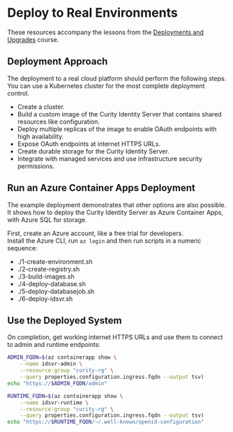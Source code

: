 # Deploy to Real Environments

These resources accompany the lessons from the [Deployments and Upgrades](https://curity.io/training/deployments-and-upgrades) course.

## Deployment Approach

The deployment to a real cloud platform should perform the following steps.\
You can use a Kubernetes cluster for the most complete deployment control.

- Create a cluster.
- Build a custom image of the Curity Identity Server that contains shared resources like configuration.
- Deploy multiple replicas of the image to enable OAuth endpoints with high availability.
- Expose OAuth endpoints at internet HTTPS URLs.
- Create durable storage for the Curity Identity Server.
- Integrate with managed services and use infrastructure security permissions.

## Run an Azure Container Apps Deployment

The example deployment demonstrates that other options are also possible.\
It shows how to deploy the Curity Identity Server as Azure Container Apps, with Azure SQL for storage.

First, create an Azure account, like a free trial for developers.\
Install the Azure CLI, run `az login` and then run scripts in a numeric sequence:

- ./1-create-environment.sh
- ./2-create-registry.sh
- ./3-build-images.sh
- ./4-deploy-database.sh
- ./5-deploy-databasejob.sh
- ./6-deploy-idsvr.sh

## Use the Deployed System

On completion, get working internet HTTPS URLs and use them to connect to admin and runtime endpoints:

```bash
ADMIN_FQDN=$(az containerapp show \
    --name idsvr-admin \
    --resource-group "curity-rg" \
    --query properties.configuration.ingress.fqdn --output tsv)
echo "https://$ADMIN_FQDN/admin"

RUNTIME_FQDN=$(az containerapp show \
    --name idsvr-runtime \
    --resource-group "curity-rg" \
    --query properties.configuration.ingress.fqdn --output tsv)
echo "https://$RUNTIME_FQDN/~/.well-known/openid-configuration"
```
